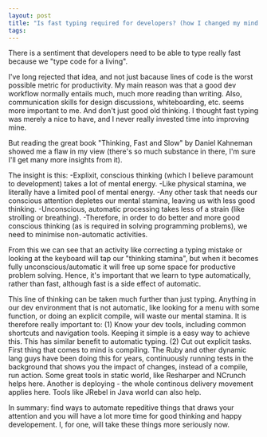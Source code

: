 ```yaml
---
layout: post
title: "Is fast typing required for developers? (how I changed my mind on this)" 
tags:
---
```


There is a sentiment that developers need to be able to type really fast because we "type code for a living".

I've long rejected that idea, and not just bacause lines of code is the worst possible metric for productivity. My main reason was that a good dev workflow normally entails much, much more reading than writing. Also, communication skills for design discussions, whiteboarding, etc. seems more important to me. And don't just good old thinking. I thought fast typing was merely a nice to have, and I never really invested time into improving mine.

But reading the great book "Thinking, Fast and Slow" by Daniel Kahneman showed me a flaw in my view (there's so much substance in there, I'm sure I'll get many more insights from it).

The insight is this: 
-Explixit, conscious thinking (which I believe paramount to development) takes a lot of mental energy. 
-Like physical stamina, we literally have a limited pool of mental energy.
-Any other task that needs our conscious attention depletes our mental stamina, leaving us with less good thinking. 
-Unconscious, automatic processing takes less of a strain (like strolling or breathing).
-Therefore, in order to do better and more good conscious thinking (as is required in solving programming problems), we need to minimise non-automatic activities.

From this we can see that an activity like correcting a typing mistake or looking at the keyboard will tap our "thinking stamina", but when it becomes fully unconscious/automatic it will free up some space for productive problem solving. Hence, it's important that we learn to type automatically, rather than fast, although fast is a side effect of automatic.

This line of thinking can be taken much further than just typing. Anything in our dev environment that is not automatic, like looking for a menu with some function, or doing an explicit compile, will waste our mental stamina. It is therefore really important to:
(1) Know your dev tools, including common shortcuts and navigation tools. Keeping it simple is a easy way to achieve this. This has similar benefit to automatic typing.
(2) Cut out explicit tasks. First thing that comes to mind is compiling. The Ruby and other dynamic lang guys have been doing this for years, continuously running tests in the background that shows you the impact of changes, instead of a compile, run action. Some great tools in static world, like Resharper and NCrunch helps here. Another is deploying - the whole continous delivery movement applies here. Tools like JRebel in Java world can also help.

In summary: find ways to automate repeditive things that draws your attention and you will have a lot more time for good thinking and happy developement. I, for one, will take these things more seriously now.



